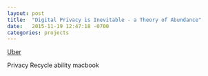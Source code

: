 ```yaml
---
layout: post
title:  "Digital Privacy is Inevitable - a Theory of Abundance"
date:   2015-11-19 12:47:18 -0700
categories: projects
---
```


[Uber](http://www.zdnet.com/article/uber-fined-peanuts-in-god-view-surveillance-data-breach-investigation/)

Privacy
Recycle ability macbook
